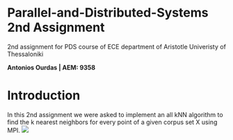 # Parallel-and-Distributed-Systems 2nd Assignment
2nd assignment for PDS course of ECE department of Aristotle Univeristy of Thessaloniki

**Antonios Ourdas | AEM: 9358**

# Introduction
In this 2nd assignment we were asked to implement an all kNN algorithm to find the k nearest neighbors for every point of a given corpus set X using MPI.
<img src="https://render.githubusercontent.com/render/math?math=e^{i \pi} = -1">
